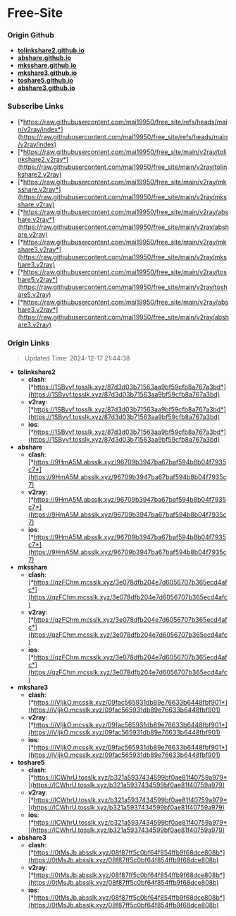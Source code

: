 # Free-Site

### Origin Github

- [**tolinkshare2.github.io**](https://github.com/tolinkshare2/tolinkshare2.github.io)
- [**abshare.github.io**](https://github.com/abshare/abshare.github.io)
- [**mksshare.github.io**](https://github.com/mksshare/mksshare.github.io)
- [**mkshare3.github.io**](https://github.com/mkshare3/mkshare3.github.io)
- [**toshare5.github.io**](https://github.com/toshare5/toshare5.github.io)
- [**abshare3.github.io**](https://github.com/abshare3/abshare3.github.io)

### Subscribe Links

- [*https://raw.githubusercontent.com/mai19950/free_site/refs/heads/main/v2ray/index*](https://raw.githubusercontent.com/mai19950/free_site/refs/heads/main/v2ray/index)
- [*https://raw.githubusercontent.com/mai19950/free_site/main/v2ray/tolinkshare2.v2ray*](https://raw.githubusercontent.com/mai19950/free_site/main/v2ray/tolinkshare2.v2ray)
- [*https://raw.githubusercontent.com/mai19950/free_site/main/v2ray/mksshare.v2ray*](https://raw.githubusercontent.com/mai19950/free_site/main/v2ray/mksshare.v2ray)
- [*https://raw.githubusercontent.com/mai19950/free_site/main/v2ray/abshare.v2ray*](https://raw.githubusercontent.com/mai19950/free_site/main/v2ray/abshare.v2ray)
- [*https://raw.githubusercontent.com/mai19950/free_site/main/v2ray/mkshare3.v2ray*](https://raw.githubusercontent.com/mai19950/free_site/main/v2ray/mkshare3.v2ray)
- [*https://raw.githubusercontent.com/mai19950/free_site/main/v2ray/toshare5.v2ray*](https://raw.githubusercontent.com/mai19950/free_site/main/v2ray/toshare5.v2ray)
- [*https://raw.githubusercontent.com/mai19950/free_site/main/v2ray/abshare3.v2ray*](https://raw.githubusercontent.com/mai19950/free_site/main/v2ray/abshare3.v2ray)

### Origin Links

> Updated Time: 2024-12-17 21:44:38

- **tolinkshare2**
  - **clash**: [*https://1SBvvf.tosslk.xyz/87d3d03b71563aa9bf59cfb8a767a3bd*](https://1SBvvf.tosslk.xyz/87d3d03b71563aa9bf59cfb8a767a3bd)
  - **v2ray**: [*https://1SBvvf.tosslk.xyz/87d3d03b71563aa9bf59cfb8a767a3bd*](https://1SBvvf.tosslk.xyz/87d3d03b71563aa9bf59cfb8a767a3bd)
  - **ios**: [*https://1SBvvf.tosslk.xyz/87d3d03b71563aa9bf59cfb8a767a3bd*](https://1SBvvf.tosslk.xyz/87d3d03b71563aa9bf59cfb8a767a3bd)
- **abshare**
  - **clash**: [*https://9HmA5M.absslk.xyz/96709b3947ba67baf594b8b04f7935c7*](https://9HmA5M.absslk.xyz/96709b3947ba67baf594b8b04f7935c7)
  - **v2ray**: [*https://9HmA5M.absslk.xyz/96709b3947ba67baf594b8b04f7935c7*](https://9HmA5M.absslk.xyz/96709b3947ba67baf594b8b04f7935c7)
  - **ios**: [*https://9HmA5M.absslk.xyz/96709b3947ba67baf594b8b04f7935c7*](https://9HmA5M.absslk.xyz/96709b3947ba67baf594b8b04f7935c7)
- **mksshare**
  - **clash**: [*https://qzFChm.mcsslk.xyz/3e078dfb204e7d6056707b365ecd4afc*](https://qzFChm.mcsslk.xyz/3e078dfb204e7d6056707b365ecd4afc)
  - **v2ray**: [*https://qzFChm.mcsslk.xyz/3e078dfb204e7d6056707b365ecd4afc*](https://qzFChm.mcsslk.xyz/3e078dfb204e7d6056707b365ecd4afc)
  - **ios**: [*https://qzFChm.mcsslk.xyz/3e078dfb204e7d6056707b365ecd4afc*](https://qzFChm.mcsslk.xyz/3e078dfb204e7d6056707b365ecd4afc)
- **mkshare3**
  - **clash**: [*https://iVIjkO.mcsslk.xyz/09fac565931db89e76633b6448fbf901*](https://iVIjkO.mcsslk.xyz/09fac565931db89e76633b6448fbf901)
  - **v2ray**: [*https://iVIjkO.mcsslk.xyz/09fac565931db89e76633b6448fbf901*](https://iVIjkO.mcsslk.xyz/09fac565931db89e76633b6448fbf901)
  - **ios**: [*https://iVIjkO.mcsslk.xyz/09fac565931db89e76633b6448fbf901*](https://iVIjkO.mcsslk.xyz/09fac565931db89e76633b6448fbf901)
- **toshare5**
  - **clash**: [*https://lCWhrU.tosslk.xyz/b321a5937434599bf0ae81f40759a979*](https://lCWhrU.tosslk.xyz/b321a5937434599bf0ae81f40759a979)
  - **v2ray**: [*https://lCWhrU.tosslk.xyz/b321a5937434599bf0ae81f40759a979*](https://lCWhrU.tosslk.xyz/b321a5937434599bf0ae81f40759a979)
  - **ios**: [*https://lCWhrU.tosslk.xyz/b321a5937434599bf0ae81f40759a979*](https://lCWhrU.tosslk.xyz/b321a5937434599bf0ae81f40759a979)
- **abshare3**
  - **clash**: [*https://0tMsJb.absslk.xyz/08f87ff5c0bf64f854ffb9f68dce808b*](https://0tMsJb.absslk.xyz/08f87ff5c0bf64f854ffb9f68dce808b)
  - **v2ray**: [*https://0tMsJb.absslk.xyz/08f87ff5c0bf64f854ffb9f68dce808b*](https://0tMsJb.absslk.xyz/08f87ff5c0bf64f854ffb9f68dce808b)
  - **ios**: [*https://0tMsJb.absslk.xyz/08f87ff5c0bf64f854ffb9f68dce808b*](https://0tMsJb.absslk.xyz/08f87ff5c0bf64f854ffb9f68dce808b)
